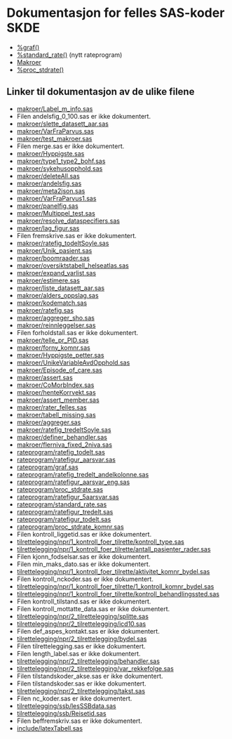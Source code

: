 # Dokumentasjon for felles SAS-koder SKDE

- [%graf()](graf)
- [%standard_rate()](standard_rate) (nytt rateprogram)
- [Makroer](makroer_doc)
- [%proc_stdrate()](rateprogram_doc)


## Linker til dokumentasjon av de ulike filene

- [makroer/Label_m_info.sas](Label_m_info)
- Filen andelsfig_0_100.sas er ikke dokumentert.
- [makroer/slette_datasett_aar.sas](slette_datasett_aar)
- [makroer/VarFraParvus.sas](VarFraParvus)
- [makroer/test_makroer.sas](test_makroer)
- Filen merge.sas er ikke dokumentert.
- [makroer/Hyppigste.sas](Hyppigste)
- [makroer/type1_type2_bohf.sas](type1_type2_bohf)
- [makroer/sykehusopphold.sas](sykehusopphold)
- [makroer/deleteAll.sas](deleteAll)
- [makroer/andelsfig.sas](andelsfig)
- [makroer/meta2json.sas](meta2json)
- [makroer/VarFraParvus1.sas](VarFraParvus1)
- [makroer/panelfig.sas](panelfig)
- [makroer/Multippel_test.sas](Multippel_test)
- [makroer/resolve_dataspecifiers.sas](resolve_dataspecifiers)
- [makroer/lag_figur.sas](lag_figur)
- Filen fremskrive.sas er ikke dokumentert.
- [makroer/ratefig_todeltSoyle.sas](ratefig_todeltSoyle)
- [makroer/Unik_pasient.sas](Unik_pasient)
- [makroer/boomraader.sas](boomraader)
- [makroer/oversiktstabell_helseatlas.sas](oversiktstabell_helseatlas)
- [makroer/expand_varlist.sas](expand_varlist)
- [makroer/estimere.sas](estimere)
- [makroer/liste_datasett_aar.sas](liste_datasett_aar)
- [makroer/alders_oppslag.sas](alders_oppslag)
- [makroer/kodematch.sas](kodematch)
- [makroer/ratefig.sas](ratefig)
- [makroer/aggreger_sho.sas](aggreger_sho)
- [makroer/reinnleggelser.sas](reinnleggelser)
- Filen forholdstall.sas er ikke dokumentert.
- [makroer/telle_pr_PID.sas](telle_pr_PID)
- [makroer/forny_komnr.sas](forny_komnr)
- [makroer/Hyppigste_petter.sas](Hyppigste_petter)
- [makroer/UnikeVariableAvdOpphold.sas](UnikeVariableAvdOpphold)
- [makroer/Episode_of_care.sas](Episode_of_care)
- [makroer/assert.sas](assert)
- [makroer/CoMorbIndex.sas](CoMorbIndex)
- [makroer/henteKorrvekt.sas](henteKorrvekt)
- [makroer/assert_member.sas](assert_member)
- [makroer/rater_felles.sas](rater_felles)
- [makroer/tabell_missing.sas](tabell_missing)
- [makroer/aggreger.sas](aggreger)
- [makroer/ratefig_tredeltSoyle.sas](ratefig_tredeltSoyle)
- [makroer/definer_behandler.sas](definer_behandler)
- [makroer/flerniva_fixed_2niva.sas](flerniva_fixed_2niva)
- [rateprogram/ratefig_todelt.sas](ratefig_todelt)
- [rateprogram/ratefigur_aarsvar.sas](ratefigur_aarsvar)
- [rateprogram/graf.sas](graf)
- [rateprogram/ratefig_tredelt_andelkolonne.sas](ratefig_tredelt_andelkolonne)
- [rateprogram/ratefigur_aarsvar_eng.sas](ratefigur_aarsvar_eng)
- [rateprogram/proc_stdrate.sas](proc_stdrate)
- [rateprogram/ratefigur_5aarsvar.sas](ratefigur_5aarsvar)
- [rateprogram/standard_rate.sas](standard_rate)
- [rateprogram/ratefigur_tredelt.sas](ratefigur_tredelt)
- [rateprogram/ratefigur_todelt.sas](ratefigur_todelt)
- [rateprogram/proc_stdrate_komnr.sas](proc_stdrate_komnr)
- Filen kontroll_liggetid.sas er ikke dokumentert.
- [tilrettelegging/npr/1_kontroll_foer_tilrette/kontroll_type.sas](kontroll_type)
- [tilrettelegging/npr/1_kontroll_foer_tilrette/antall_pasienter_rader.sas](antall_pasienter_rader)
- Filen kjonn_fodselsar.sas er ikke dokumentert.
- Filen min_maks_dato.sas er ikke dokumentert.
- [tilrettelegging/npr/1_kontroll_foer_tilrette/aktivitet_komnr_bydel.sas](aktivitet_komnr_bydel)
- Filen kontroll_nckoder.sas er ikke dokumentert.
- [tilrettelegging/npr/1_kontroll_foer_tilrette/1_kontroll_komnr_bydel.sas](1_kontroll_komnr_bydel)
- [tilrettelegging/npr/1_kontroll_foer_tilrette/kontroll_behandlingssted.sas](kontroll_behandlingssted)
- Filen kontroll_tilstand.sas er ikke dokumentert.
- Filen kontroll_mottatte_data.sas er ikke dokumentert.
- [tilrettelegging/npr/2_tilrettelegging/splitte.sas](splitte)
- [tilrettelegging/npr/2_tilrettelegging/icd10.sas](icd10)
- Filen def_aspes_kontakt.sas er ikke dokumentert.
- [tilrettelegging/npr/2_tilrettelegging/bydel.sas](bydel)
- Filen tilrettelegging.sas er ikke dokumentert.
- Filen length_label.sas er ikke dokumentert.
- [tilrettelegging/npr/2_tilrettelegging/behandler.sas](behandler)
- [tilrettelegging/npr/2_tilrettelegging/var_rekkefolge.sas](var_rekkefolge)
- Filen tilstandskoder_akse.sas er ikke dokumentert.
- Filen tilstandskoder.sas er ikke dokumentert.
- [tilrettelegging/npr/2_tilrettelegging/takst.sas](takst)
- Filen nc_koder.sas er ikke dokumentert.
- [tilrettelegging/ssb/lesSSBdata.sas](lesSSBdata)
- [tilrettelegging/ssb/Reisetid.sas](Reisetid)
- Filen beffremskriv.sas er ikke dokumentert.
- [include/latexTabell.sas](latexTabell)
